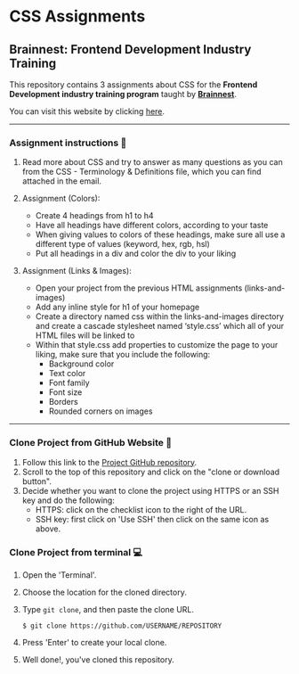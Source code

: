 # CSS Assignments

## Brainnest: Frontend Development Industry Training

This repository contains 3 assignments about CSS for the **Frontend Development industry training program** taught
by [**Brainnest**](https://www.brainnest.consulting/).

You can visit this website by clicking [here]().

---

### Assignment instructions 📑

1. Read more about CSS and try to answer as many questions as you can from the CSS -
   Terminology & Definitions file, which you can find attached in the email.
2. Assignment (Colors):

   - Create 4 headings from h1 to h4
   - Have all headings have different colors, according to your taste
   - When giving values to colors of these headings, make sure all use a different type of
     values (keyword, hex, rgb, hsl)
   - Put all headings in a div and color the div to your liking

3. Assignment (Links & Images):
   - Open your project from the previous HTML assignments (links-and-images)
   - Add any inline style for h1 of your homepage
   - Create a directory named css within the links-and-images directory and create a cascade stylesheet named ‘style.css’ which
     all of your HTML files will be linked to
   - Within that style.css add properties to customize the page to your liking, make sure that you include the following:
     - Background color
     - Text color
     - Font family
     - Font size
     - Borders
     - Rounded corners on images

---

### Clone Project from GitHub Website 📁

1. Follow this link to the [Project GitHub repository](https://github.com/cotebarrientos/html-assignments).
2. Scroll to the top of this repository and click on the "clone or download button".
3. Decide whether you want to clone the project using HTTPS or an SSH key and do the following:
   - HTTPS: click on the checklist icon to the right of the URL.
   - SSH key: first click on 'Use SSH' then click on the same icon as above.

### Clone Project from terminal 💻

1.  Open the 'Terminal'.
2.  Choose the location for the cloned directory.
3.  Type `git clone`, and then paste the clone URL.

        $ git clone https://github.com/USERNAME/REPOSITORY

4.  Press 'Enter' to create your local clone.
5.  Well done!, you've cloned this repository.
